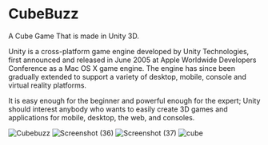 # CubeBuzz
 A Cube Game That is made in Unity 3D.
 
 Unity is a cross-platform game engine developed by Unity Technologies, first announced and released in June 2005 at Apple Worldwide Developers Conference as a Mac OS X  game engine. The engine has since been gradually extended to support a variety of desktop, mobile, console and virtual reality platforms.

It is easy enough for the beginner and powerful enough for the expert; Unity should interest anybody who wants to easily create 3D games and applications for mobile, desktop, the web, and consoles.

![Cubebuzz](https://user-images.githubusercontent.com/68610034/184576159-b5b680ff-c984-4c89-b68e-1dea9b55bb66.png)
![Screenshot (36)](https://user-images.githubusercontent.com/68610034/184576679-d9276189-59f2-4d4a-afa9-cd1649bcccc9.png)
![Screenshot (37)](https://user-images.githubusercontent.com/68610034/184576681-afc7798f-2a70-454b-97c1-98ac2e7a8dad.png)
![cube](https://user-images.githubusercontent.com/68610034/184576718-2e35859b-162a-4527-a169-9bbd1835d254.png)
